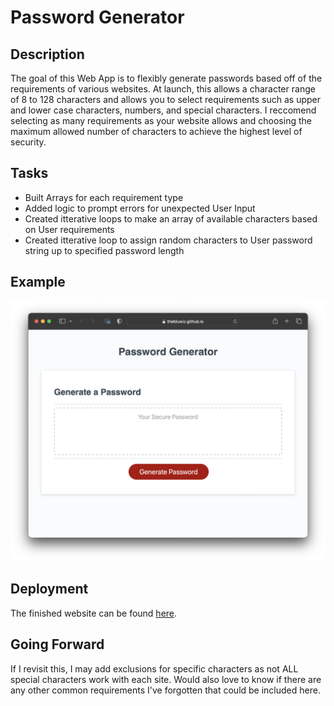 # Password Generator
## Description
The goal of this Web App is to flexibly generate passwords based off of the requirements of various websites. At launch, this allows a character range of 8 to 128 characters and allows you to select requirements such as upper and lower case characters, numbers, and special characters. I reccomend selecting as many requirements as your website allows and choosing the maximum allowed number of characters to achieve the highest level of security. 

## Tasks
- Built Arrays for each requirement type
- Added logic to prompt errors for unexpected User Input
- Created itterative loops to make an array of available characters based on User requirements
- Created itterative loop to assign random characters to User password string up to specified password length

## Example
![webiste render](./Assets/images/splash-page.png)

## Deployment
The finished website can be found [here](https://thebluwiz.github.io/Password-Generator/).

## Going Forward
If I revisit this, I may add exclusions for specific characters as not ALL special characters work with each site. Would also love to know if there are any other common requirements I've forgotten that could be included here.